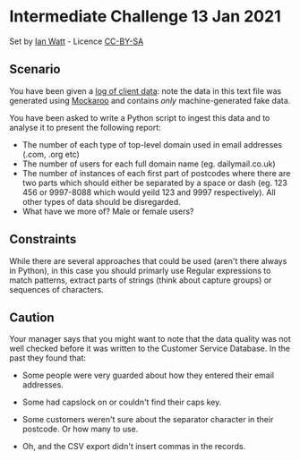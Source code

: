 # Intermediate Challenge 13 Jan 2021
Set by [Ian Watt](https://github.com/watty62) - Licence [CC-BY-SA](https://creativecommons.org/licenses/by-sa/4.0/)

## Scenario
You have been given a [log of client data](fake_client_data.csv): note the data in this text file was generated using [Mockaroo](https://mockaroo.com) and contains _only_ machine-generated fake data. 

You have been asked to write a Python script to ingest this data and to analyse it to present the following report:

* The number of each type of top-level domain used in email addresses (.com, .org etc)
* The number of users for each full domain name (eg. dailymail.co.uk)
* The number of instances of each first part of postcodes where there are two parts which should either be separated by a space or dash (eg. 123 456 or 9997-8088 which would yeild 123 and 9997 respectively). All other types of data should be disregarded.
* What have we more of? Male or female users? 

## Constraints
While there are several approaches that could be used (aren't there always in Python), in this case you should primarly use Regular expressions to match patterns, extract parts of strings (think about capture groups) or sequences of characters. 

## Caution

Your manager says that you might want to note that the data quality was not well checked before it was written to the Customer Service Database. In the past they found that:

* Some people were very guarded about how they entered their email addresses. 

* Some had capslock on or couldn't find their caps key. 

* Some customers weren't sure about the separator character in their postcode. Or how many to use. 

* Oh, and the CSV export didn't insert commas in the records. 
